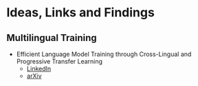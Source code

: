 # Ideas, Links and Findings

## Multilingual Training
- Efficient Language Model Training through Cross-Lingual and Progressive Transfer Learning
  - [LinkedIn](https://www.linkedin.com/posts/activity-7044989507972030464-g4hC)
  - [arXiv](https://arxiv.org/abs/2301.09626)
